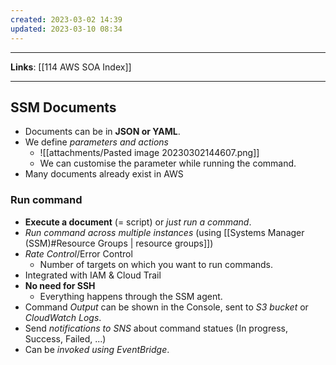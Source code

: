 ```yaml
---
created: 2023-03-02 14:39
updated: 2023-03-10 08:34
---
```

---
**Links**: [[114 AWS SOA Index]]

---
## SSM Documents
- Documents can be in **JSON or YAML**.
- We define *parameters and actions*
	- ![[attachments/Pasted image 20230302144607.png]]
	- We can customise the parameter while running the command.
- Many documents already exist in AWS

### Run command
- **Execute a document** (= script) or *just run a command*.
- *Run command across multiple instances* (using [[Systems Manager (SSM)#Resource Groups | resource groups]])
- *Rate Control*/Error Control
	- Number of targets on which you want to run commands.
- Integrated with IAM & Cloud Trail
- **No need for SSH**
	- Everything happens through the SSM agent.
- Command *Output* can be shown in the Console, sent to *S3 bucket* or *CloudWatch Logs*.
- Send *notifications to SNS* about command statues (In progress, Success, Failed, ...)
- Can be *invoked using EventBridge*.